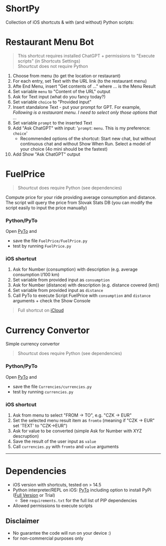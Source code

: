 ShortPy
=======

Collection of iOS shortcuts & with (and without) Python scripts:


# Restaurant Menu Bot

> This shortcut requires installed ChatGPT + permissions to "Execute scripts" (in Shortcuts Settings)  
> Shourtcut does not require Python

1. Choose from menu (to get the location or restaurant)
2. For each entry, set Text with the URL link (to the restaurant menu)
3. Afte End Menu, insert "Get contents of ..." where ... is the Menu Result
4. Set variable `menu` to "Content of the URL" output
5. Ask for Text input (what do you fancy today?)
6. Set variable `choice` to "Provided input"
7. Insert standalone Text - put your prompt for GPT. For example, _Following is a restaurant menu. I need to select only those options that ..._
8. Set variable `prompt` to the inserted Text
9. Add "Ask ChatGPT" with input: '`prompt`: `menu`. This is my preference: `choice`'
    * Recommended options of the shortcut: Start new chat, but without continuous chat and without Show When Run. Select a model of your choice (4o mini should be the fastest)
10. Add Show "Ask ChatGPT" output

# FuelPrice

> Shourtcut does require Python (see dependencies)

Compute price for your ride providing average consumption and distance. The script will query the price from Slovak Stats DB (you can modify the script easily to input the price manually)


### **Python/PyTo**

Open [PyTo](https://pyto.app) and 
* save the file `FuelPrice/FuelPrice.py`
* test by running `FuelPrice.py` 

### **iOS shortcut**

1. Ask for Number (consumption) with description (e.g. average consumption l/100 km)
2. Set variable from provided input as `consumption`
3. Ask for Number (distance) with description (e.g. distance covered (km))
4. Set variable from provided input as `distance`
5. Call PyTo to execute Script FuelPrice with `consumption` and `distance` arguments + check the Show Console

> Full shortcut on [iCloud](https://www.icloud.com/shortcuts/4b5c44e628274ed5b380523857292802)

# Currency Convertor

Simple currency convertor

> Shourtcut does require Python (see dependencies)

### **Python/PyTo**

Open [PyTo](https://pyto.app) and 
* save the file `Currencies/currencies.py`
* test by running `currencies.py` 

### **iOS shortcut**

1. Ask from menu to select "FROM -> TO", e.g. "CZK -> EUR"
2. Set the selected menu result item as `fromto` (meaning if "CZK -> EUR" set 'TEXT' to "CZK->EUR")
3. Ask for value to be converted (simple Ask for Number with XYZ descruption)
4. Save the result of the user input as `value`
5. Call `currencies.py` with `fromto` and `value` arguments


--------------
# Dependencies

* iOS version with shortcuts, tested on > 14.5
* Python interpreter/REPL on iOS: [PyTo](https://pyto.app) including option to install PyPi ([Full Version](https://apps.apple.com/us/app/pyto-python-3/id1436650069?ign-mpt=uo%3D4) or Trial)
    * See  `requirements.txt` for the full list of PIP dependencies 
* Allowed permissions to execute scripts

## Disclaimer

* No guarantee the code will run on your device :)
* for non-commercial purposes only